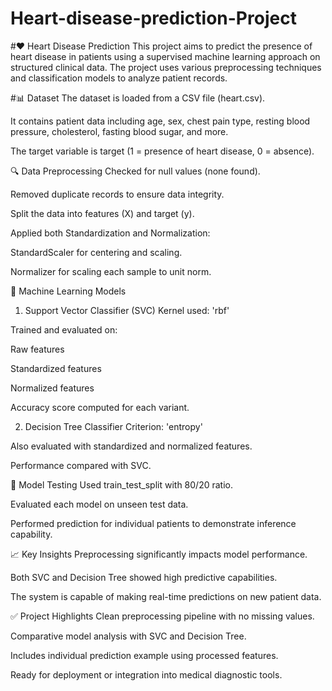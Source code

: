 # Heart-disease-prediction-Project
#❤️ Heart Disease Prediction
This project aims to predict the presence of heart disease in patients using a supervised machine learning approach on structured clinical data. The project uses various preprocessing techniques and classification models to analyze patient records.

#📊 Dataset
The dataset is loaded from a CSV file (heart.csv).

It contains patient data including age, sex, chest pain type, resting blood pressure, cholesterol, fasting blood sugar, and more.

The target variable is target (1 = presence of heart disease, 0 = absence).

🔍 Data Preprocessing
Checked for null values (none found).

Removed duplicate records to ensure data integrity.

Split the data into features (X) and target (y).

Applied both Standardization and Normalization:

StandardScaler for centering and scaling.

Normalizer for scaling each sample to unit norm.

🧠 Machine Learning Models
1. Support Vector Classifier (SVC)
Kernel used: 'rbf'

Trained and evaluated on:

Raw features

Standardized features

Normalized features

Accuracy score computed for each variant.

2. Decision Tree Classifier
Criterion: 'entropy'

Also evaluated with standardized and normalized features.

Performance compared with SVC.

🧪 Model Testing
Used train_test_split with 80/20 ratio.

Evaluated each model on unseen test data.

Performed prediction for individual patients to demonstrate inference capability.

📈 Key Insights
Preprocessing significantly impacts model performance.

Both SVC and Decision Tree showed high predictive capabilities.

The system is capable of making real-time predictions on new patient data.

✅ Project Highlights
Clean preprocessing pipeline with no missing values.

Comparative model analysis with SVC and Decision Tree.

Includes individual prediction example using processed features.

Ready for deployment or integration into medical diagnostic tools.
